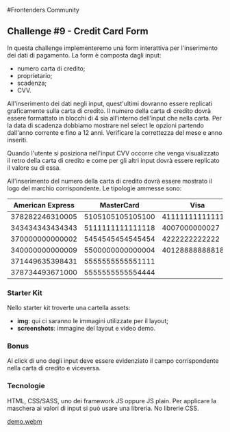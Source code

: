 #Frontenders Community

## Challenge #9 - Credit Card Form

In questa challenge implementeremo una form interattiva per l'inserimento dei dati di pagamento.
La form è composta dagli input: 
- numero carta di credito;
- proprietario;
- scadenza;
- CVV.

All'inserimento dei dati negli input, quest'ultimi dovranno essere replicati graficamente sulla carta di credito. 
Il numero della carta di credito dovrà essere formattato in blocchi di 4 sia all'interno dell'input che nella carta. 
Per la data di scadenza dobbiamo mostrare nel select le opzioni partendo dall'anno corrente e fino a 12 anni. Verificare la correttezza del mese e anno inseriti.

Quando l'utente si posiziona nell'input CVV occorre che venga visualizzato il retro della carta di credito e come per gli altri input dovrà essere replicato il valore su di essa.

All'inserimento del numero della carta di credito dovrà essere mostrato il logo del marchio corrispondente. 
Le tipologie ammesse sono:

American Express | MasterCard | Visa | Discover
---|---| --- | --- |
378282246310005 | 5105105105105100 | 4111111111111111 |6011111111111117
343434343434343 | 5111111111111118 | 4007000000027 |6011000000000004
370000000000002 | 5454545454545454 | 4222222222222 |6011000990139424
340000000000009 | 5500000000000004 | 4012888888881881 |6011601160116611
371449635398431 | 5555555555551111 | |6111111111111116
378734493671000 | 5555555555554444 | |



### Starter Kit
Nello starter kit troverte una cartella assets:

- **img**: qui ci saranno le immagini utilizzate per il layout;
- **screenshots**: immagine del layout e video demo.

### Bonus

Al click di uno degli input deve essere evidenziato il campo corrispondente nella carta di credito e viceversa.

### Tecnologie

HTML, CSS/SASS, uno dei framework JS oppure JS plain.
Per applicare la maschera ai valori di input si può usare una libreria.
No librerie CSS.


[demo.webm](https://user-images.githubusercontent.com/56634652/225955308-5ddfafe3-252d-4a20-9fdc-6db73cea2d78.webm)


